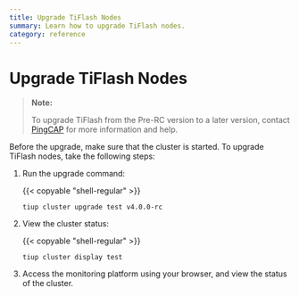 ```yaml
---
title: Upgrade TiFlash Nodes
summary: Learn how to upgrade TiFlash nodes.
category: reference
---
```


# Upgrade TiFlash Nodes

> **Note:**
>
> To upgrade TiFlash from the Pre-RC version to a later version, contact [PingCAP](mailto:info@pingcap.com) for more information and help.

Before the upgrade, make sure that the cluster is started. To upgrade TiFlash nodes, take the following steps:

1. Run the upgrade command:

    {{< copyable "shell-regular" >}}

    ```shell
    tiup cluster upgrade test v4.0.0-rc
    ```

2. View the cluster status:

    {{< copyable "shell-regular" >}}

    ```shell
    tiup cluster display test
    ```

3. Access the monitoring platform using your browser, and view the status of the cluster.
